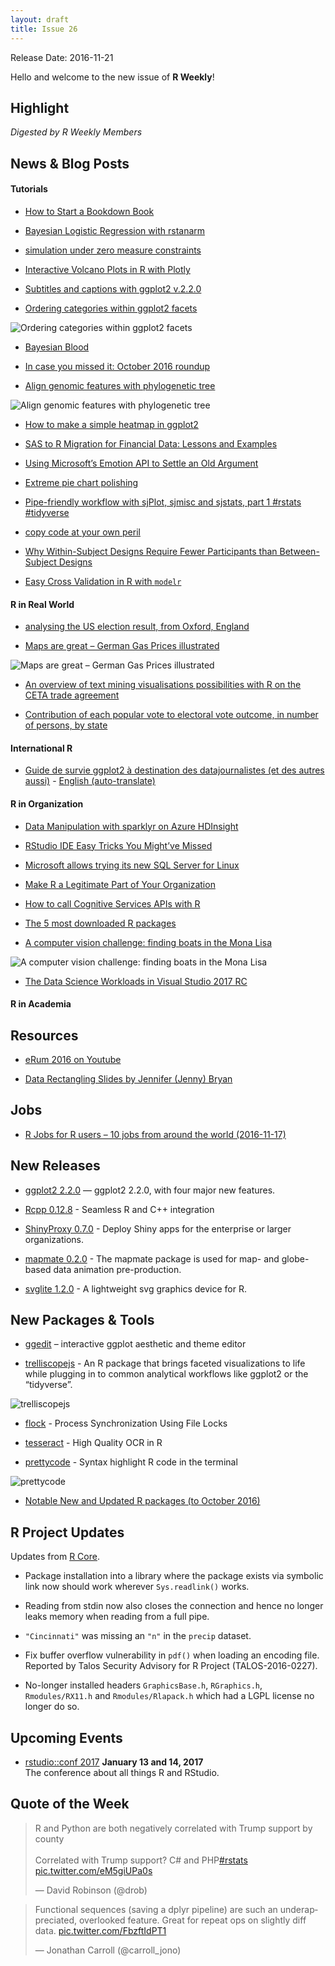 ```yaml
---
layout: draft
title: Issue 26
---
```


Release Date: 2016-11-21

Hello and welcome to the new issue of **R Weekly**!

## Highlight

*Digested by R Weekly Members*


## News & Blog Posts


#### Tutorials

+ [How to Start a Bookdown Book](http://seankross.com/2016/11/17/How-to-Start-a-Bookdown-Book.html)

+ [Bayesian Logistic Regression with rstanarm](https://www.kaggle.com/avehtari/d/uciml/pima-indians-diabetes-database/bayesian-logistic-regression-with-rstanarm/notebook)

+ [simulation under zero measure constraints](https://xianblog.wordpress.com/2016/11/17/simulation-under-zero-measure-constraints/)

+ [Interactive Volcano Plots in R with Plotly](http://moderndata.plot.ly/interactive-volcano-plots-r-plotly/)

+ [Subtitles and captions with ggplot2 v.2.2.0](http://bayesball.blogspot.com/2016/11/sub-titles-and-captions-with-ggplot2.html)

+ [Ordering categories within ggplot2 facets](http://drsimonj.svbtle.com/ordering-categories-within-ggplot2-facets)

![Ordering categories within ggplot2 facets](https://svbtleusercontent.com/dmstymim0k0u9g_retina.png)

+ [Bayesian Blood](https://fronkonstin.com/2016/11/17/bayesian-blood/)

+ [In case you missed it: October 2016 roundup](http://blog.revolutionanalytics.com/2016/11/in-case-you-missed-it-october-2016-roundup.html)

+ [Align genomic features with phylogenetic tree](https://guangchuangyu.github.io/2016/11/align-genomic-features-with-phylogenetic-tree)

![Align genomic features with phylogenetic tree](https://guangchuangyu.github.io/blog_images/Bioconductor/ggtree/ggtree_ggbio/ggtree_ggbio.png)

+ [How to make a simple heatmap in ggplot2](http://sharpsightlabs.com/blog/2016/11/15/heatmap-ggplot2-simple/)

+ [SAS to R Migration for Financial Data: Lessons and Examples](http://blog.revolutionanalytics.com/2016/11/sas-to-r-migration.html)

+ [Using Microsoft’s Emotion API to Settle an Old Argument](https://ntguardian.wordpress.com/2016/11/14/using-microsofts-emotion-api-r-self-portrait/)

+ [Extreme pie chart polishing](http://ellisp.github.io/blog/2016/11/15/piecharts)

+ [Pipe-friendly workflow with sjPlot, sjmisc and sjstats, part 1 #rstats #tidyverse](https://strengejacke.wordpress.com/2016/11/14/pipe-friendly-workflow-with-sjplot-sjmisc-and-sjstats-part-1-rstats-tidyverse/)

+ [copy code at your own peril](https://xianblog.wordpress.com/2016/11/14/31939/)

+ [Why Within-Subject Designs Require Fewer Participants than Between-Subject Designs](http://daniellakens.blogspot.com/2016/11/why-within-subject-designs-require-less.html)

+ [Easy Cross Validation in R with `modelr`](http://jacobsimmering.com/2016/11/11/CrossValidationInR/)


#### R in Real World


+ [analysing the US election result, from Oxford, England](https://xianblog.wordpress.com/2016/11/14/analysing-the-us-election-result-from-oxford-england/)

+ [Maps are great – German Gas Prices illustrated](http://flovv.github.com/Gas_price-Mapping/)

![Maps are great – German Gas Prices illustrated](https://flovv.github.io/figures/post13/unnamed-chunk-2-1.png)

+ [An overview of text mining visualisations possibilities with R on the CETA trade agreement](http://www.bnosac.be/index.php/blog/62-an-overview-of-text-mining-visualisations-possibilities-with-r-on-the-ceta-trade-agreement)

+ [Contribution of each popular vote to electoral vote outcome, in number of persons, by state](https://www.reddit.com/r/dataisbeautiful/comments/5decpz/contribution_of_each_popular_vote_to_electoral/?sort=old)


#### International R

+ [Guide de survie ggplot2 à destination des datajournalistes (et des autres aussi)](http://www.thinkr.fr/guide-survie-ggplot2-datajournalistes/) - [English (auto-translate)](https://translate.google.com/translate?hl=en&sl=fr&u=http://www.thinkr.fr/guide-survie-ggplot2-datajournalistes/) 


#### R in Organization

+ [Data Manipulation with sparklyr on Azure HDInsight](http://blog.revolutionanalytics.com/2016/11/data-manipulation-with-sparklyr-on-azure-hdinsight.html)

+ [RStudio IDE Easy Tricks You Might’ve Missed](https://www.rstudio.com/rviews/2016/11/11/easy-tricks-you-mightve-missed/)

+ [Microsoft allows trying its new SQL Server for Linux](http://industrialengineertools.blogspot.com/2016/11/microsoft-allows-trying-its-new-sql.html)

+ [Make R a Legitimate Part of Your Organization](https://www.rstudio.com/rviews/2016/11/16/make-r-a-legitimate-part-of-your-organization/)

+ [How to call Cognitive Services APIs with R](http://blog.revolutionanalytics.com/2016/11/how-to-call-cognitive-services-apis-with-r.html)

+ [The 5 most downloaded R packages](http://www.datacamp.com/community/blog/the-5-most-downloaded-r-packages)

+ [A computer vision challenge: finding boats in the Mona Lisa](http://blog.revolutionanalytics.com/2016/11/deep-learning-mona-lisa.html)

![A computer vision challenge: finding boats in the Mona Lisa](https://revolution-computing.typepad.com/.a/6a010534b1db25970b01b8d2384261970c-800wi)

+ [The Data Science Workloads in Visual Studio 2017 RC](https://blogs.msdn.microsoft.com/visualstudio/2016/11/18/data-science-workloads-in-visual-studio-2017-rc/)

#### R in Academia



## Resources

+ [eRum 2016 on Youtube](https://www.youtube.com/playlist?list=PLCsJUtCRSFbejqCqAURNVOFFpoDCMeuO5)

+ [Data Rectangling Slides by Jennifer (Jenny) Bryan](https://speakerdeck.com/jennybc/data-rectangling)

## Jobs

+ [R Jobs for R users – 10 jobs from around the world (2016-11-17)](https://www.r-users.com/jobs/part-time-statistician-data-scientist/)

## New Releases

+ [ggplot2 2.2.0](https://blog.rstudio.org/2016/11/14/ggplot2-2-2-0/) — ggplot2 2.2.0, with four major new features. 

+ [Rcpp 0.12.8](http://dirk.eddelbuettel.com/blog/2016/11/18/#rcpp_0.12.8) - Seamless R and C++ integration

+ [ShinyProxy 0.7.0](https://www.openanalytics.eu/blog/shinyproxy-070) - Deploy Shiny apps for the enterprise or larger organizations.

+ [mapmate 0.2.0](https://blog.snap.uaf.edu/2016/11/15/mapmate-0-2-0/) - The mapmate package is used for map- and globe-based data animation pre-production.

+ [svglite 1.2.0](https://blog.rstudio.org/2016/11/14/svglite-1-2-0/) - A lightweight svg graphics device for R.

## New Packages & Tools

+ [ggedit](http://www.r-statistics.com/2016/11/ggedit-interactive-ggplot-aesthetic-and-theme-editor/) – interactive ggplot aesthetic and theme editor

+ [trelliscopejs](http://ryanhafen.com/blog/trelliscopejs) - An R package that brings faceted visualizations to life while plugging in to common analytical workflows like ggplot2 or the “tidyverse”.

![trelliscopejs](https://cdn.rawgit.com/rweekly/image/master/2016-11-21/trelliscopejs-small.png)

+ [flock](http://www.quintuitive.com/2016/11/13/flock-package-cran/) - Process Synchronization Using File Locks

+ [tesseract](http://ropensci.org/blog/blog/2016/11/16/tesseract) - High Quality OCR in R

+ [prettycode](https://github.com/gaborcsardi/prettycode) - Syntax highlight R code in the terminal

![prettycode](https://cdn.rawgit.com/gaborcsardi/prettycode/cd645e0cefeb78e352b113fd79cf6dcac7a9d05e/inst/screenshot.png)

+ [Notable New and Updated R packages (to October 2016)](http://blog.revolutionanalytics.com/2016/11/spotlights-october-2016.html)

## R Project Updates

Updates from [R Core](http://developer.r-project.org/blosxom.cgi/R-devel/NEWS).

+ Package installation into a library where the package exists via symbolic link now should work wherever `Sys.readlink()` works.

+ Reading from stdin now also closes the connection and hence no longer leaks memory when reading from a full pipe.

+ `"Cincinnati"` was missing an `"n"` in the `precip` dataset.

+ Fix buffer overflow vulnerability in `pdf()` when loading an encoding file. Reported by Talos Security Advisory for R Project (TALOS-2016-0227).

+ No-longer installed headers `GraphicsBase.h`, `RGraphics.h`, `Rmodules/RX11.h` and `Rmodules/Rlapack.h` which had a LGPL license no longer do so.

## Upcoming Events

+ [rstudio::conf 2017](https://www.rstudio.com/conference/)  **January 13 and 14, 2017** <br>
The conference about all things R and RStudio.<br /> 


## Quote of the Week

<blockquote class="twitter-tweet" data-lang="en"><p lang="en" dir="ltr">R and Python are both negatively correlated with Trump support by county<br><br>Correlated with Trump support? C# and PHP<a href="https://twitter.com/hashtag/rstats?src=hash">#rstats</a> <a href="https://t.co/eM5giUPa0s">pic.twitter.com/eM5giUPa0s</a></p>&mdash; David Robinson (@drob) <a href="https://twitter.com/drob/status/799311266741415937"></a></blockquote>

<blockquote class="twitter-tweet" data-lang="en"><p lang="en" dir="ltr">Functional sequences (saving a dplyr pipeline) are such an underappreciated, overlooked feature. Great for repeat ops on slightly diff data. <a href="https://t.co/FbzftIdPT1">pic.twitter.com/FbzftIdPT1</a></p>&mdash; Jonathan Carroll (@carroll_jono) <a href="https://twitter.com/carroll_jono/status/798653613283250177"></a></blockquote>
